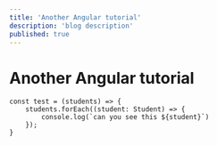 ```yaml
---
title: 'Another Angular tutorial'
description: 'blog description'
published: true
---
```


# Another Angular tutorial

```
const test = (students) => {
    students.forEach((student: Student) => {
        console.log(`can you see this ${student}`)
    });
}
```
